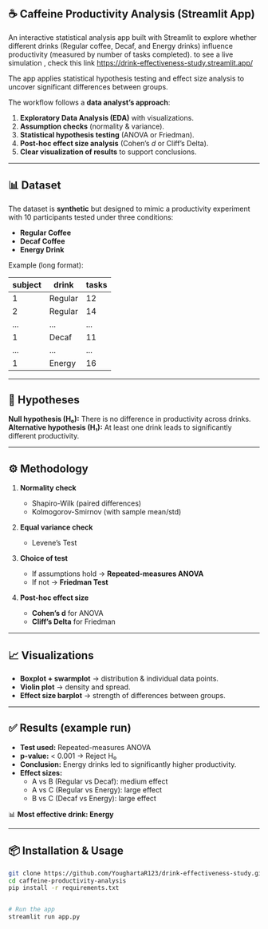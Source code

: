 

## ☕ Caffeine Productivity Analysis (Streamlit App)
An interactive statistical analysis app built with Streamlit to explore whether different drinks (Regular coffee, Decaf, and Energy drinks) influence productivity (measured by number of tasks completed).
to see a live simulation , check this link https://drink-effectiveness-study.streamlit.app/

The app applies statistical hypothesis testing and effect size analysis to uncover significant differences between groups.  

The workflow follows a **data analyst’s approach**:
1. **Exploratory Data Analysis (EDA)** with visualizations.  
2. **Assumption checks** (normality & variance).  
3. **Statistical hypothesis testing** (ANOVA or Friedman).  
4. **Post-hoc effect size analysis** (Cohen’s *d* or Cliff’s Delta).  
5. **Clear visualization of results** to support conclusions.  

---

## 📊 Dataset
The dataset is **synthetic** but designed to mimic a productivity experiment with 10 participants tested under three conditions:
- **Regular Coffee**  
- **Decaf Coffee**  
- **Energy Drink**

Example (long format):

| subject | drink    | tasks |
|---------|----------|-------|
| 1       | Regular  | 12    |
| 2       | Regular  | 14    |
| ...     | ...      | ...   |
| 1       | Decaf    | 11    |
| ...     | ...      | ...   |
| 1       | Energy   | 16    |

---

## 🔬 Hypotheses
**Null hypothesis (H₀):** There is no difference in productivity across drinks.  
**Alternative hypothesis (H₁):** At least one drink leads to significantly different productivity.  

---

## ⚙️ Methodology
1. **Normality check**  
   - Shapiro-Wilk (paired differences)  
   - Kolmogorov-Smirnov (with sample mean/std)  

2. **Equal variance check**  
   - Levene’s Test  

3. **Choice of test**  
   - If assumptions hold → **Repeated-measures ANOVA**  
   - If not → **Friedman Test**  

4. **Post-hoc effect size**  
   - **Cohen’s d** for ANOVA  
   - **Cliff’s Delta** for Friedman  

---

## 📈 Visualizations
- **Boxplot + swarmplot** → distribution & individual data points.  
- **Violin plot** → density and spread.  
- **Effect size barplot** → strength of differences between groups.  

---

## ✅ Results (example run)
- **Test used:** Repeated-measures ANOVA  
- **p-value:** < 0.001 → Reject H₀  
- **Conclusion:** Energy drinks led to significantly higher productivity.  
- **Effect sizes:**  
  - A vs B (Regular vs Decaf): medium effect  
  - A vs C (Regular vs Energy): large effect  
  - B vs C (Decaf vs Energy): large effect  

📊 **Most effective drink: Energy**  

---

## 📦 Installation & Usage
```bash
git clone https://github.com/YoughartaR123/drink-effectiveness-study.git
cd caffeine-productivity-analysis
pip install -r requirements.txt


# Run the app
streamlit run app.py

